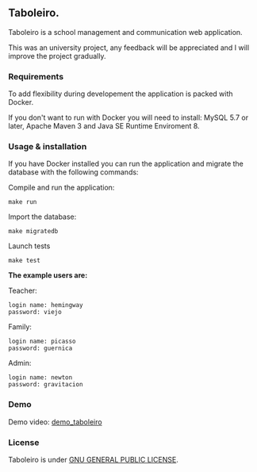 ## Taboleiro.

Taboleiro is a school management and communication web application. 

This was an university project, any feedback will be appreciated and I will improve the project gradually.

### Requirements

To add flexibility during developement the application is packed with Docker.

If you don't want to run with Docker you will need to install: MySQL 5.7 or later, Apache Maven 3 and Java SE Runtime Enviroment 8.

### Usage & installation

If you have Docker installed you can run the application and migrate the database with the following commands:

Compile and run the application:
```
make run
```

Import the database:
```
make migratedb
```

Launch tests
```
make test
```

**The example users are:**

Teacher:
```
login name: hemingway
password: viejo
```

Family:
```
login name: picasso
password: guernica
```

Admin:
```
login name: newton
password: gravitacion
```
### Demo

Demo video: [demo_taboleiro](https://vimeo.com/153252314)

### License

Taboleiro is under [GNU GENERAL PUBLIC LICENSE](http://www.gnu.org/licenses/gpl-3.0.en.html).
